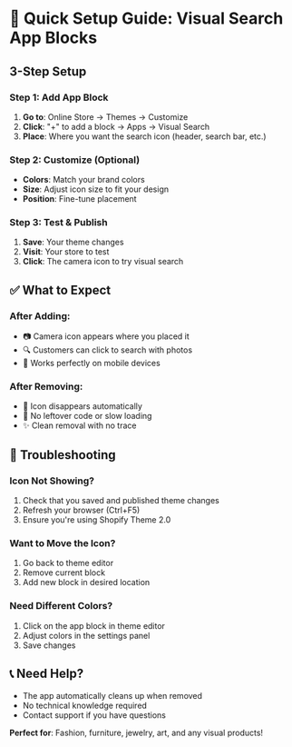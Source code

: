 # 🎯 Quick Setup Guide: Visual Search App Blocks

## 3-Step Setup

### Step 1: Add App Block
1. **Go to**: Online Store → Themes → Customize
2. **Click**: "+" to add a block → Apps → Visual Search
3. **Place**: Where you want the search icon (header, search bar, etc.)

### Step 2: Customize (Optional)
- **Colors**: Match your brand colors
- **Size**: Adjust icon size to fit your design
- **Position**: Fine-tune placement

### Step 3: Test & Publish
1. **Save**: Your theme changes
2. **Visit**: Your store to test
3. **Click**: The camera icon to try visual search

## ✅ What to Expect

### After Adding:
- 📷 Camera icon appears where you placed it
- 🔍 Customers can click to search with photos
- 📱 Works perfectly on mobile devices

### After Removing:
- 🧹 Icon disappears automatically
- 🚀 No leftover code or slow loading
- ✨ Clean removal with no trace

## 🔧 Troubleshooting

### Icon Not Showing?
1. Check that you saved and published theme changes
2. Refresh your browser (Ctrl+F5)
3. Ensure you're using Shopify Theme 2.0

### Want to Move the Icon?
1. Go back to theme editor
2. Remove current block
3. Add new block in desired location

### Need Different Colors?
1. Click on the app block in theme editor
2. Adjust colors in the settings panel
3. Save changes

## 📞 Need Help?

- The app automatically cleans up when removed
- No technical knowledge required
- Contact support if you have questions

**Perfect for**: Fashion, furniture, jewelry, art, and any visual products!
